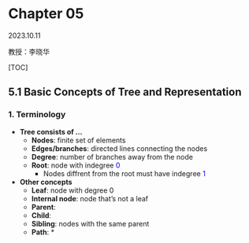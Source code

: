 # Chapter 05

2023.10.11

教授：李晓华

[TOC]

## 5.1 Basic Concepts of Tree and Representation

### 1. Terminology

* **Tree consists of …**
  * **Nodes**: finite set of elements
  * **Edges/branches**: directed lines connecting the nodes
  * **Degree**: number of branches away from the node
  * **Root**: node with indegree <font color= blue>0</font>
    * Nodes diffrent from the root must have indegree <font color=blue>1</font>
* **Other concepts**
  * **Leaf**: node with degree 0
  * **Internal node**: node that’s not a leaf
  * **Parent**: 
  * **Child**:
  * **Sibling**: nodes with the same parent
  * **Path**:
    * 